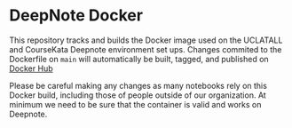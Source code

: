 # DeepNote Docker

This repository tracks and builds the Docker image used on the UCLATALL and CourseKata Deepnote environment set ups.
Changes commited to the Dockerfile on `main` will automatically be built, tagged, and published on 
[Docker Hub](https://hub.docker.com/repository/docker/uclatall/deepnote)

Please be careful making any changes as many notebooks rely on this Docker build, including those of people outside
of our organization. At minimum we need to be sure that the container is valid and works on Deepnote.
